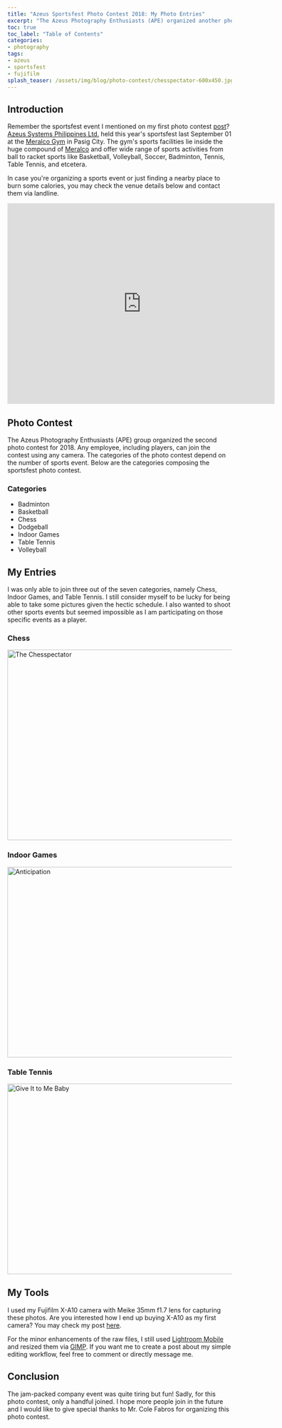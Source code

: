```yaml
---
title: "Azeus Sportsfest Photo Contest 2018: My Photo Entries"
excerpt: "The Azeus Photography Enthusiasts (APE) organized another photo contest for 2018. This time the contest is about the company sportsfest at Meralco Gym. Check out my photo entries for this contest!"
toc: true
toc_label: "Table of Contents"
categories:
- photography
tags:
- azeus
- sportsfest
- fujifilm
splash_teaser: /assets/img/blog/photo-contest/chesspectator-600x450.jpg
---
```


## Introduction

Remember the sportsfest event I mentioned on my first photo contest [post](../my-first-azeus-outing-photo-contest)? [Azeus Systems Philippines Ltd.][azeus] held this year's sportsfest last September 01 at the [Meralco Gym][meralco-gym] in Pasig City. The gym's sports facilities lie inside the huge compound of [Meralco][meralco] and offer wide range of sports activities from ball to racket sports like Basketball, Volleyball, Soccer, Badminton, Tennis, Table Tennis, and etcetera.

In case you're organizing a sports event or just finding a nearby place to burn some calories, you may check the venue details below and contact them via landline.

<iframe src="https://www.google.com/maps/embed?pb=!1m18!1m12!1m3!1d3861.133219261751!2d121.06533221592481!3d14.591483789808324!2m3!1f0!2f0!3f0!3m2!1i1024!2i768!4f13.1!3m3!1m2!1s0x3397c81a5be21fb5%3A0x2dcfa1f8d7afed36!2sMeralco+Gym!5e0!3m2!1sen!2sph!4v1538285843250" width="600" height="450" frameborder="0" style="border:0" allowfullscreen></iframe>

## Photo Contest

The Azeus Photography Enthusiasts (APE) group organized the second photo contest for 2018. Any employee, including players, can join the contest using any camera. The categories of the photo contest depend on the number of sports event. Below are the categories composing the sportsfest photo contest.

### Categories

- Badminton
- Basketball
- Chess
- Dodgeball
- Indoor Games
- Table Tennis
- Volleyball

## My Entries

I was only able to join three out of the seven categories, namely Chess, Indoor Games, and Table Tennis. I still consider myself to be lucky for being able to take some pictures given the hectic schedule. I also wanted to shoot other sports events but seemed impossible as I am participating on those specific events as a player.

### Chess

<a data-flickr-embed="true" data-footer="true"  href="https://www.flickr.com/photos/oswaldogo/45000322791/in/album-72157701883934005/" title="The Chesspectator"><img src="https://farm2.staticflickr.com/1976/45000322791_cc7b3f9797_z.jpg" width="640" height="427" alt="The Chesspectator"></a>

### Indoor Games

<a data-flickr-embed="true" data-footer="true"  href="https://www.flickr.com/photos/oswaldogo/45000323961/in/album-72157701883934005/" title="Anticipation"><img src="https://farm2.staticflickr.com/1935/45000323961_e61f7cf69c_z.jpg" width="640" height="427" alt="Anticipation"></a>

### Table Tennis

<a data-flickr-embed="true" data-footer="true"  href="https://www.flickr.com/photos/oswaldogo/45000324501/in/album-72157701883934005/" title="Give It to Me Baby"><img src="https://farm2.staticflickr.com/1949/45000324501_a9725738d2_z.jpg" width="640" height="427" alt="Give It to Me Baby"></a>

## My Tools

I used my Fujifilm X-A10 camera with Meike 35mm f1.7 lens for capturing these photos. Are you interested how I end up buying X-A10 as my first camera? You may check my post [here](../buying-my-first-camera-fujifilm-xa10).

For the minor enhancements of the raw files, I still used [Lightroom Mobile][lightroom] and resized them via [GIMP][gimp]. If you want me to create a post about my simple editing workflow, feel free to comment or directly message me.

## Conclusion

The jam-packed company event was quite tiring but fun! Sadly, for this photo contest, only a handful joined. I hope more people join in the future and I would like to give special thanks to Mr. Cole Fabros for organizing this photo contest.

<script async src="https://embedr.flickr.com/assets/client-code.js" charset="utf-8"></script>

[lightroom]: https://lightroom.adobe.com/
[gimp]: https://www.gimp.org/
[azeus]: https://www.azeus.com/
[meralco-gym]: https://goo.gl/maps/kj1EkZcMsvp
[meralco]: https://www.meralco.com.ph/

